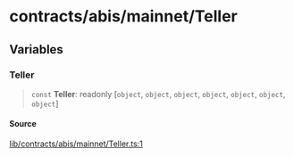# contracts/abis/mainnet/Teller

## Variables

### Teller

> `const` **Teller**: readonly [`object`, `object`, `object`, `object`, `object`, `object`, `object`]

#### Source

[lib/contracts/abis/mainnet/Teller.ts:1](https://github.com/PufferFinance/puffer-sdk/blob/19f0fba9a3d1ece7df9a883ebe6e251dd8e8d59f/lib/contracts/abis/mainnet/Teller.ts#L1)
